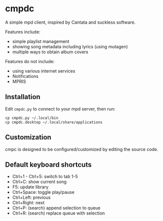# cmpdc
A simple mpd client, inspired by Cantata and suckless software.

Features include:
- simple playlist management
- showing song metadata including lyrics (using mutagen)
- multiple ways to obtain album covers

Features do not include:
- using various internet services
- Notifications
- MPRIS

## Installation
Edit ``cmpdc.py`` to connect to your mpd server, then run:
```
cp cmpdc.py ~/.local/bin
cp cmpdc.desktop ~/.local/share/applications
```

## Customization
cmpc is designed to be configured/customized by editing the source code.

## Default keyboard shortcuts
- Ctrl+1 - Ctrl+5: switch to tab 1-5
- Ctrl+C: show current song
- F5: update library
- Ctrl+Space: toggle play/pause
- Ctrl+Left: previous
- Ctrl+Right: next
- Ctrl+P: (search) append selection to queue
- Ctrl+R: (search) replace queue with selection

